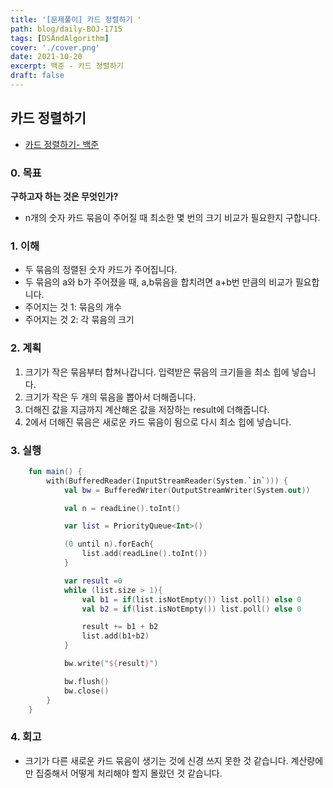 ```yaml
---
title: '[문제풀이] 카드 정렬하기 '
path: blog/daily-BOJ-1715
tags: [DSAndAlgorithm]
cover: './cover.png'
date: 2021-10-20
excerpt: 백준 - 카드 정렬하기
draft: false
---
```


## 카드 정렬하기

- [카드 정렬하기- 백준](https://www.acmicpc.net/problem/1715)

### 0. 목표

**구하고자 하는 것은 무엇인가?**

- n개의 숫자 카드 묶음이 주어질 때 최소한 몇 번의 크기 비교가 필요한지 구합니다.

### 1. 이해

- 두 묶음의 정렬된 숫자 카드가 주어집니다.
- 두 묶음의 a와 b가 주어졌을 때, a,b묶음을 합치려면 a+b번 만큼의 비교가 필요합니다.
- 주어지는 것 1: 묶음의 개수
- 주어지는 것 2: 각 묶음의 크기

### 2. 계획

1. 크기가 작은 묶음부터 합쳐나갑니다. 입력받은 묶음의 크기들을 최소 힙에 넣습니다.
2. 크기가 작은 두 개의 묶음을 뽑아서 더해줍니다.
3. 더해진 값을 지금까지 계산해온 값을 저장하는 result에 더해줍니다.
4. 2에서 더해진 묶음은 새로운 카드 묶음이 됨으로 다시 최소 힙에 넣습니다.

### 3. 실행

```kotlin
    fun main() {
        with(BufferedReader(InputStreamReader(System.`in`))) {
            val bw = BufferedWriter(OutputStreamWriter(System.out))

            val n = readLine().toInt()

            var list = PriorityQueue<Int>()

            (0 until n).forEach{
                list.add(readLine().toInt())
            }

            var result =0
            while (list.size > 1){
                val b1 = if(list.isNotEmpty()) list.poll() else 0
                val b2 = if(list.isNotEmpty()) list.poll() else 0

                result += b1 + b2
                list.add(b1+b2)
            }

            bw.write("${result}")

            bw.flush()
            bw.close()
        }
    }
```

### 4. 회고

- 크기가 다른 새로운 카드 묶음이 생기는 것에 신경 쓰지 못한 것 같습니다. 계산량에만 집중해서 어떻게 처리해야 할지 몰랐던 것 같습니다.
